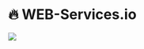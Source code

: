 # :fire: WEB-Services.io
<img src="https://cdn.discordapp.com/attachments/1031210803447201822/1110337106900942968/web_services.png">
